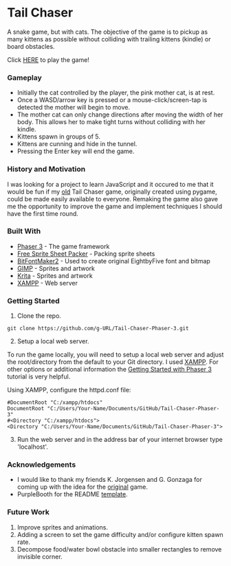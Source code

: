 # Tail Chaser
A snake game, but with cats. The objective of the game is to pickup as many kittens as possible without colliding with trailing kittens (kindle) or board obstacles.

Click [HERE](https://g-url.github.io/Tail-Chaser-Phaser-3/) to play the game!

### Gameplay
* Initially the cat controlled by the player, the pink mother cat, is at rest.
* Once a WASD/arrow key is pressed or a mouse-click/screen-tap is detected the mother will begin to move.
* The mother cat can only change directions after moving the width of her body. This allows her to make tight turns without colliding with her kindle.
* Kittens spawn in groups of 5.
* Kittens are cunning and hide in the tunnel.
* Pressing the Enter key will end the game.

### History and Motivation
I was looking for a project to learn JavaScript and it occured to me that it would be fun if my [old](https://github.com/g-URL/Tail-Chaser) Tail Chaser game, originally created using pygame, could be made easily available to everyone. Remaking the game also gave me the opportunity to improve the game and implement techniques I should have the first time round.

### Built With
* [Phaser 3](https://phaser.io/phaser3) - The game framework
* [Free Sprite Sheet Packer](https://www.codeandweb.com/free-sprite-sheet-packer) - Packing sprite sheets
* [BitFontMaker2](http://www.pentacom.jp/pentacom/bitfontmaker2/) - Used to create original EightbyFive font and bitmap
* [GIMP](https://www.gimp.org/) - Sprites and artwork
* [Krita](https://krita.org/en/) - Sprites and artwork
* [XAMPP](https://www.apachefriends.org/index.html) - Web server

### Getting Started
1. Clone the repo.
```
git clone https://github.com/g-URL/Tail-Chaser-Phaser-3.git
```

2. Setup a local web server.

To run the game locally, you will need to setup a local web server and adjust the root/directory from the default to your Git directory. I used [XAMPP](https://www.apachefriends.org/index.html). For other options or additional information the [Getting Started with Phaser 3](https://phaser.io/tutorials/getting-started-phaser3/part2) tutorial is very helpful.

Using XAMPP, configure the httpd.conf file:
```
#DocumentRoot "C:/xampp/htdocs"
DocumentRoot "C:/Users/Your-Name/Documents/GitHub/Tail-Chaser-Phaser-3"
#<Directory "C:/xampp/htdocs">
<Directory "C:/Users/Your-Name/Documents/GitHub/Tail-Chaser-Phaser-3">
```
3. Run the web server and in the address bar of your internet browser type 'localhost'.

### Acknowledgements 
* I would like to thank my friends K. Jorgensen and G. Gonzaga for coming up with the idea for the [original](https://github.com/g-URL/Tail-Chaser) game.
* PurpleBooth for the README [template](https://gist.github.com/PurpleBooth/109311bb0361f32d87a2).

### Future Work
1. Improve sprites and animations.
2. Adding a screen to set the game difficulty and/or configure kitten spawn rate.
3. Decompose food/water bowl obstacle into smaller rectangles to remove invisible corner.